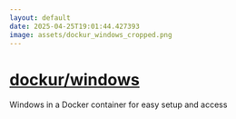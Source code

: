 ```yaml
---
layout: default
date: 2025-04-25T19:01:44.427393
image: assets/dockur_windows_cropped.png
---
```


# [dockur/windows](https://github.com/dockur/windows)

Windows in a Docker container for easy setup and access
